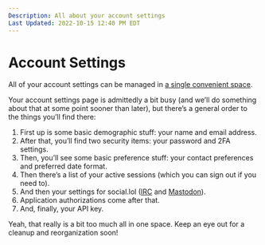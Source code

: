 ```yaml
---
Description: All about your account settings  
Last Updated: 2022-10-15 12:40 PM EDT
---
```


# Account Settings

All of your account settings can be managed in [a single convenient space](https://home.omg.lol/account).

Your account settings page is admittedly a bit busy (and we’ll do something about that at some point sooner than later), but there’s a general order to the things you’ll find there:

1. First up is some basic demographic stuff: your name and email address.
2. After that, you’ll find two security items: your password and 2FA settings.
3. Then, you’ll see some basic preference stuff: your contact preferences and preferred date format.
4. Then there’s a list of your active sessions (which you can sign out if you need to).
5. And then your settings for social.lol ([IRC](/info/irc) and [Mastodon](/info/mastodon)).
6. Application authorizations come after that.
7. And, finally, your API key.

Yeah, that really is a bit too much all in one space. Keep an eye out for a cleanup and reorganization soon!